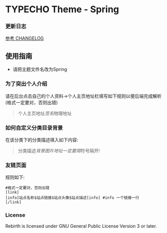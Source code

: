 # TYPECHO Theme - Spring
### 更新日志
[参考 CHANGELOG](./CHANGELOG.md)

## 使用指南
* 请把主题文件名改为Spring
### 为了突出个人介绍
请在后台点击自己的个人资料->个人主页地址栏填写如下规则以便后端完成解析(格式一定要对，否则出错)
> 个人主页地址$签名$物理地址
### 如何自定义分类目录背景
在该分类下的分类描述填入如下内容:
> 分类描述$背景图片地址
> 一定要用$符号隔开!
### 友链页面
规则如下:
```
#格式一定要对，否则出错
[link]
[info]站点名称$站点链接$站点头像$站点描述[info] #info 一个链接一行
[/link]
```


### License

Rebirth is licensed under GNU General Public License Version 3 or later.
